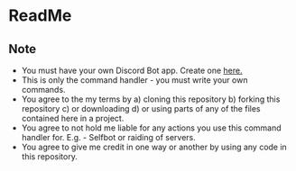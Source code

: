 # ReadMe

## Note
- You must have your own Discord Bot app. Create one [here.](https://discordapp.com/developers/applications/me)
- This is only the command handler - you must write your own commands.
- You agree to the my terms by a) cloning this repository b) forking this repository c) or downloading d) or using parts of any of the files contained here in a project.
- You agree to not hold me liable for any actions you use this command handler for. E.g. - Selfbot or raiding of servers.
- You agree to give me credit in one way or another by using any code in this repository.